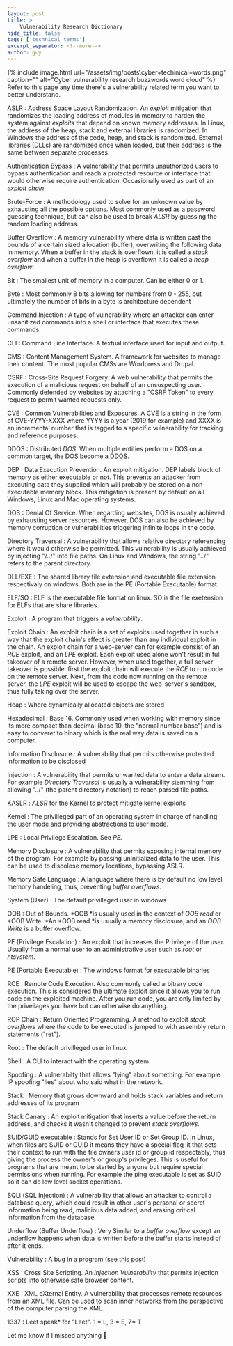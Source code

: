 ```yaml
---
layout: post
title: >
    Vulnerability Research Dictionary
hide_title: false
tags: ['technical terms']
excerpt_separator: <!--more-->
author: guy
---
```


{% include image.html url="/assets/img/posts\cyber+techinical+words.png" caption="" alt="Cyber vulnerability research buzzwords word cloud" %}
Refer to this page any time there's a vulnerability related term you want to better understand.
<!--more-->



ASLR <a name="ASLR"></a>
: Address Space Layout Randomization. An *exploit* mitigation that randomizes the loading address of modules in memory to harden the system against *exploits* that depend on known memory addresses. In Linux, the address of the heap, stack and external libraries is randomized. In Windows the address of the code, heap, and stack is randomized. External libraries (DLLs) are randomized once when loaded, but their address is the same between separate processes.


Authentication Bypass <a name="Authentication Bypass"></a>
: A vulnerability that permits unauthorized users to bypass authentication and reach a protected resource or interface that would otherwise require authentication. Occasionally used as part of an *exploit chain*.


Brute-Force <a name="Brute-Force"></a>
: A methodology used to solve for an unknown value by exhausting all the possible options. Most commonly used as a password guessing technique, but can also be used to break *ALSR* by guessing the random loading address.


Buffer Overflow  <a name="Buffer Overflow"></a>
: A memory vulnerability where data is written past the bounds of a certain sized allocation (buffer), overwriting the following data in memory. When a buffer in the stack is overflown, it is called a *stack overflow* and when a buffer in the heap is overflown it is called a *heap overflow*. 


Bit <a name="Bit"></a>
: The smallest unit of memory in a computer. Can be either 0 or 1.


Byte  <a name="Byte"></a>
: Most commonly 8 bits allowing for numbers from 0 - 255, but ultimately the number of bits in a byte is architecture dependent


Command Injection <a name="Command Injection"></a>
: A type of vulnerability where an attacker can enter unsanitized commands into a shell or interface that executes these commands. 


CLI <a name="CLI"></a>
: Command Line Interface. A textual interface used for input and output.


CMS <a name="CMS"></a>
: Content Management System. A framework for websites to manage their content. The most popular CMSs are Wordpress and Drupal.


CSRF  <a name="CSRF"></a>
: Cross-Site Request Forgery. A web vulnerability that permits the execution of a malicious request on behalf of an unsuspecting user. Commonly defended by websites by attaching a "CSRF Token" to every request to permit wanted requests only. 


CVE <a name="CVE"></a>
: Common Vulnerabilities and Exposures. A CVE is a string in the form of CVE-YYYY-XXXX where YYYY is a year (2019 for example) and XXXX is an incremental number that is tagged to a specific vulnerability for tracking and reference purposes. 


DDOS <a name="DDOS"></a>
: Distributed *DOS*. When multiple entities perform a DOS on a common target, the DOS become a DDOS. 


DEP <a name="DEP"></a>
: Data Execution Prevention. An exploit mitigation. DEP labels block of memory as either executable or not. This prevents an attacker from executing data they supplied which will probably be stored on a non-executable memory block. This mitigation is present by default on all Windows, Linux and Mac operating systems.


DOS <a name="DOS"></a>
: Denial Of Service. When regarding websites, DOS is usually achieved by exhausting server resources. However, DOS can also be achieved by memory corruption or vulnerabilities triggering infinite loops in the code.


Directory Traversal <a name="Directory Traversal"></a>
: A vulnerability that allows relative directory referencing where it would otherwise be permitted. This vulnerability is usually achieved by injecting "/../" into file paths. On Linux and Windows, the string "../" refers to the parent directory.


DLL/EXE <a name="DLL/EXE"></a>
: The shared library file extension and executable file extension respectivaly on windows. Both are in the PE (Portable Executable) format.


ELF/SO <a name="ELF/SO"></a>
: ELF is the executable file format on linux. SO is the file exetension for ELFs that are share libraries.


Exploit <a name="Exploit"></a>
: A program that triggers a *vulnerability*. 


Exploit Chain <a name="Exploit Chain"></a>
: An exploit chain is a set of exploits used together in such a way that the exploit chain's effect is greater than any individual exploit in the chain. An exploit chain for a web-server can for example consist of an *RCE* exploit, and an *LPE* exploit. Each exploit used alone won't result in full takeover of a remote server. However, when used together, a full server takeover is possible: first the exploit chain will execute the *RCE* to run code on the remote server. Next, from the code now running on the remote server, the *LPE* exploit will be used to escape the web-server's sandbox, thus fully taking over the server.


Heap <a name="Heap"></a>
: Where dynamically allocated objects are stored


Hexadecimal <a name="Hexadecimal"></a>
: Base 16. Commonly used when working with memory since its more compact than decimal (base 10, the "normal number base") and is easy to converet to binary which is the real way data is saved on a computer.


Information Disclosure <a name="Information Disclosure"></a>
: A vulnerability that permits otherwise protected information to be disclosed


Injection <a name="Injection"></a>
: A vulnerability that permits unwanted data to enter a data stream. For example *Directory Traversal* is usually a vulnerability stemming from allowing "../" (the parent directory notation) to reach parsed file paths.


KASLR <a name="KASLR"></a>
: *ALSR* for the Kernel to protect mitigate kernel exploits


Kernel <a name="Kernel"></a>
: The privilleged part of an operating system in charge of handling the user mode and providing abstractions to user mode. 


LPE <a name="LPE"></a>
: Local Privilege Escalation. See *PE.*


Memory Disclosure <a name="Memory Disclosure"></a>
: A vulnerability that permits exposing internal memory of the program. For example by passing uninitialized data to the user. This can be used to discolose memory locations, bypassing ASLR. 


Memory Safe Language <a name="Memory Safe Language"></a>
: A language where there is by default no low level memory handeling, thus, preventing *buffer overflows*.


System (User) <a name="System (User)"></a>
: The default privilleged user in windows 


OOB <a name="OOB"></a>
: Out of Bounds. *OOB *is usually used in the context of *OOB read* or *OOB Write. *An *OOB read *is usually a memory disclosure, and an *OOB Write* is a buffer overflow.


PE (Privilege Escalation)  <a name="PE (Privilege Escalation)"></a>
: An exploit that increases the Privilege of the user. Usually from a normal user to an administrative user such as *root* or *ntsystem*.


PE (Portable Executable) <a name="PE (Portable Executable)"></a>
: The windows format for executable binaries


RCE <a name="RCE"></a>
: Remote Code Execution. Also commonly called arbitrary code execution. This is considered the ultimate exploit since it allows you to run code on the exploited machine. After you run code, you are only limited by the privellages you have but can otherwise do anything. 


ROP Chain <a name="ROP Chain"></a>
: Return Oriented Programming. A method to exploit *stack overflows* where the code to be executed is jumped to with assembly return statements ("ret").


Root <a name="Root"></a>
: The default privilleged user in linux


Shell <a name="Shell"></a>
: A CLI to interact with the operating system. 


Spoofing <a name="Spoofing"></a>
: A vulnerabilty that allows "lying" about something. For example IP spoofing "lies" about who said what in the network.


Stack <a name="Stack"></a>
: Memory that grows downward and holds stack variables and return addresses of its program


Stack Canary <a name="Stack Canary"></a>
: An exploit mitigation that inserts a value before the return address, and checks it wasn't changed to prevent *stack overflows.*


 <a name="SUID/GUID executable"></a>
SUID/GUID executable <a name="SUID"></a>
: Stands for Set User ID or Set Group ID. In Linux, when files are SUID or GUID it means they have a special flag lit that sets their context to run with the file owners user id or group id respectably, thus giving the process the owner's or group's privileges. This is useful for programs that are meant to be started by anyone but require special permissions when running. For example the ping executable is set as SUID so it can do low level socket operations.


SQLi (SQL Injection) <a name="SQLi (SQL Injection)"></a>
: A vulnerability that allows an attacker to control a database query, which could result in other user's personal or secret information being read, malicious data added, and erasing critical information from the database.


Underflow (Buffer Underflow) <a name="Underflow (Buffer Underflow)"></a>
: Very Similar to a *buffer overflow* except an underflow happens when data is written before the buffer starts instead of after it ends. 


Vulnerability <a name="Vulnerability"></a>
: A bug in a program (see [this post](/2019/04/13/What-Is-A-Software-Vulnerability-3F.html))


XSS <a name="XSS"></a>
: Cross Site Scripting. An *Injection Vulnerability* that permits injection scripts into otherwise safe browser content.


XXE <a name="XXE"></a>
: XML eXternal Entity. A vulnerability that processes remote resources from an XML file. Can be used to scan inner networks from the perspective of the computer parsing the XML.


1337 <a name="1337"></a>
: Leet speak* for "Leet". 1 = L, 3 = E, 7= T


Let me know if I missed anything 👾
